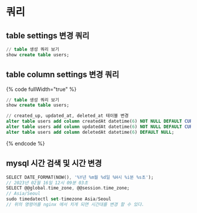# 쿼리



## table settings 변경 쿼리

```sql
// table 생성 쿼리 보기
show create table users;
```



## table column settings 변경 쿼리&#x20;



{% code fullWidth="true" %}
```sql
// table 생성 쿼리 보기
show create table users;

// created_up, updated_at, deleted_at 테이블 변경
alter table users add column createdAt datetime(6) NOT NULL DEFAULT CURRENT_TIMESTAMP(6);
alter table users add column updatedAt datetime(6) NOT NULL DEFAULT CURRENT_TIMESTAMP(6) ON UPDATE CURRENT_TIMESTAMP(6);
alter table users add column deletedAt datetime(6) DEFAULT NULL;
```
{% endcode %}

## mysql 시간 검색 및 시간 변경

```dart
SELECT DATE_FORMAT(NOW(), '%Y년 %m월 %d일 %H시 %i분 %s초');
// 2023년 02월 16일 12시 09분 03초
SELECT @@global.time_zone, @@session.time_zone;
// Asia/Seoul
sudo timedatectl set-timezone Asia/Seoul
// 위의 명령어를 nginx 에서 치게 되면 시간대를 변경 할 수 있다.
```
